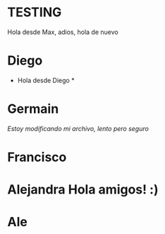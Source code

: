 # TESTING

Hola desde Max, adios, hola de nuevo


# Diego

* Hola desde Diego *
 

# Germain

*Estoy modificando mi archivo, lento pero seguro* 

# Francisco


# Alejandra Hola amigos! :)


# Ale

#

